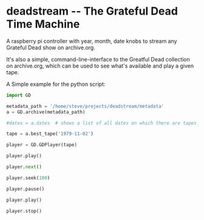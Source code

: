# deadstream -- The Grateful Dead Time Machine

A raspberry pi controller with year, month, date knobs to stream any Grateful Dead show on archive.org.

It's also a simple, command-line-interface to the Greatful Dead collection on archive.org, which can be used to see what's available and play a given tape.

A Simple example for the python script:

``` python
import GD

metadata_path = '/home/steve/projects/deadstream/metadata'
a = GD.archive(metadata_path)

#dates = a.dates  # shows a list of all dates on which there are tapes.

tape = a.best_tape('1979-11-02')

player = GD.GDPlayer(tape)

player.play()

player.next()

player.seek(100)

player.pause()

player.play()

player.stop()

```

